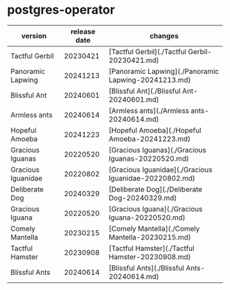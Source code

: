 # postgres-operator

|      version       | release date |                        changes                         |
|--------------------|--------------|--------------------------------------------------------|
| Tactful Gerbil     | 20230421     | [Tactful Gerbil](./Tactful Gerbil-20230421.md)         |
| Panoramic Lapwing  | 20241213     | [Panoramic Lapwing](./Panoramic Lapwing-20241213.md)   |
| Blissful Ant       | 20240601     | [Blissful Ant](./Blissful Ant-20240601.md)             |
| Armless ants       | 20240614     | [Armless ants](./Armless ants-20240614.md)             |
| Hopeful Amoeba     | 20241223     | [Hopeful Amoeba](./Hopeful Amoeba-20241223.md)         |
| Gracious Iguanas   | 20220520     | [Gracious Iguanas](./Gracious Iguanas-20220520.md)     |
| Gracious Iguanidae | 20220802     | [Gracious Iguanidae](./Gracious Iguanidae-20220802.md) |
| Deliberate Dog     | 20240329     | [Deliberate Dog](./Deliberate Dog-20240329.md)         |
| Gracious Iguana    | 20220520     | [Gracious Iguana](./Gracious Iguana-20220520.md)       |
| Comely Mantella    | 20230215     | [Comely Mantella](./Comely Mantella-20230215.md)       |
| Tactful Hamster    | 20230908     | [Tactful Hamster](./Tactful Hamster-20230908.md)       |
| Blissful Ants      | 20240614     | [Blissful Ants](./Blissful Ants-20240614.md)           |

